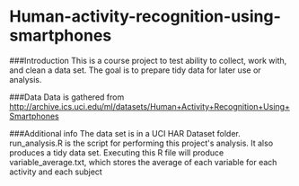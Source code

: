 # Human-activity-recognition-using-smartphones

###Introduction
This is a course project to test ability to collect, work with, and clean a data set.
The goal is to prepare tidy data for later use or analysis.

###Data
Data is gathered from http://archive.ics.uci.edu/ml/datasets/Human+Activity+Recognition+Using+Smartphones

###Additional info
The data set is in a UCI HAR Dataset folder.
run_analysis.R is the script for performing this project's analysis.  It also produces a tidy data set.
Executing this R file will produce variable_average.txt, which stores the average of each variable for each activity and each subject
